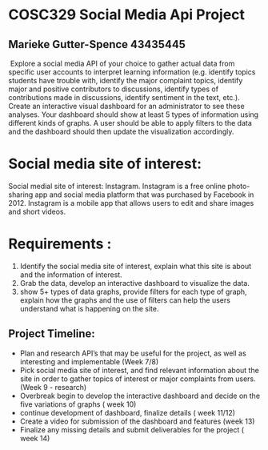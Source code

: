 # COSC329 Social Media Api Project
## Marieke Gutter-Spence 43435445
 ​​     Explore a social media API of your choice to gather actual data from specific user accounts to interpret learning information (e.g. identify topics students have trouble with, identify the major complaint topics, identify major and positive contributors to discussions, identify types of contributions made in discussions, identify sentiment in the text, etc.). Create an interactive visual dashboard for an administrator to see these analyses. Your dashboard should show at least 5 types of information using different kinds of graphs. A user should be able to apply filters to the data and the dashboard should then update the visualization accordingly.

# Social media site of interest:
Social medial site of interest: Instagram. 
Instagram is a free online photo-sharing app and social media platform that was purchased by Facebook in 2012. Instagram is a mobile app that allows users to edit and share images and short videos.


# Requirements :
1. Identify the social media site of interest, explain what this site is about and the information of interest.
2.  Grab the data, develop an interactive dashboard to visualize the data.
3.  show 5+ types of data graphs, provide filters for each type of graph, explain how the graphs and the use of filters can help the users understand what is happening on the site.


## Project Timeline:
 - Plan and research API’s that may be useful for the project, as well as interesting and implementable (Week 7/8)
 - Pick social media site of interest, and find relevant information about the site in order to gather topics of interest or major complaints from users. (Week 9 - research)
 - Overbreak begin to develop the interactive dashboard and decide on the five variations of graphs ( week 10)
 - continue development of dashboard, finalize details ( week 11/12)
 - Create a video for submission of the dashboard and features (week 13)
 - Finalize any missing details and submit deliverables for the project ( week 14)


 
